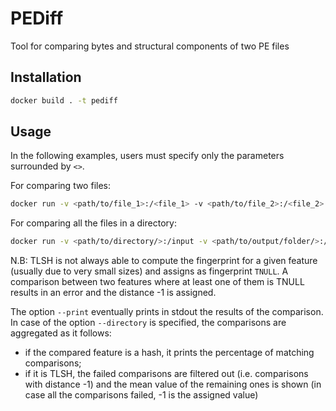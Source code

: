 # PEDiff
Tool for comparing bytes and structural components of two PE files


## Installation

```bash
docker build . -t pediff
```

## Usage

In the following examples, users must specify only the parameters surrounded by `<>`.

For comparing two files:
```bash
docker run -v <path/to/file_1>:/<file_1> -v <path/to/file_2>:/<file_2> -v <path/to/output/folder/>:/tmp pediff -f /<file_1> /<file_2> -o /tmp/<output_name.csv>
```
For comparing all the files in a directory:

```bash
docker run -v <path/to/directory/>:/input -v <path/to/output/folder/>:/tmp pediff -d /input -o /tmp/<output_name.csv> -p <number_of_processes>
```

N.B: TLSH is not always able to compute the fingerprint for a given feature (usually due to very small sizes) and assigns as fingerprint `TNULL`.
A comparison between two features where at least one of them is TNULL results in an error and the distance -1 is assigned.

The option `--print` eventually prints in stdout the results of the comparison. In case of the option `--directory` is specified, the comparisons are aggregated as it follows:
- if the compared feature is a hash, it prints the percentage of matching comparisons;
- if it is TLSH, the failed comparisons are filtered out (i.e. comparisons with distance -1) and the mean value of the remaining ones is shown (in case all the comparisons failed, -1 is the assigned value)
